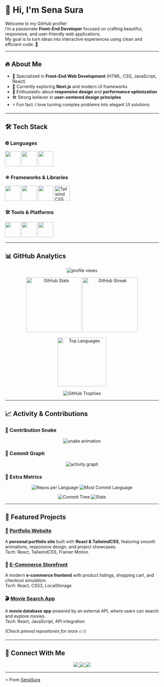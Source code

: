# 👋 Hi, I'm Sena Sura  

Welcome to my GitHub profile!  
I’m a passionate **Front-End Developer** focused on crafting beautiful, responsive, and user-friendly web applications.  
My goal is to turn ideas into interactive experiences using clean and efficient code. 🚀  

---

## 🔥 About Me
- 🎨 Specialized in **Front-End Web Development** (HTML, CSS, JavaScript, React)  
- 🌱 Currently exploring **Next.js** and modern UI frameworks  
- 📱 Enthusiastic about **responsive design** and **performance optimization**  
- 🛠️ Strong believer in **user-centered design principles**  
- ⚡ Fun fact: I love turning complex problems into elegant UI solutions  

---

## 🛠️ Tech Stack  

### 🌐 Languages  
<p align="left">
  <img src="https://cdn.jsdelivr.net/gh/devicons/devicon/icons/html5/html5-original.svg" width="50" height="50"/>
  <img src="https://cdn.jsdelivr.net/gh/devicons/devicon/icons/css3/css3-original.svg" width="50" height="50"/>
  <img src="https://cdn.jsdelivr.net/gh/devicons/devicon/icons/javascript/javascript-original.svg" width="50" height="50"/>
</p>

### ⚛️ Frameworks & Libraries  
<p align="left">
  <img src="https://cdn.jsdelivr.net/gh/devicons/devicon/icons/react/react-original.svg" width="50" height="50"/>
  <img src="https://cdn.jsdelivr.net/gh/devicons/devicon/icons/nextjs/nextjs-original.svg" width="50" height="50"/>
  <img src="https://cdn.jsdelivr.net/gh/devicons/devicon/icons/bootstrap/bootstrap-original.svg" width="50" height="50"/>
  <img src="https://raw.githubusercontent.com/tailwindlabs/tailwindcss/HEAD/.github/logo-light.svg" width="50" height="50" alt="Tailwind CSS"/>
</p>

### 🛠️ Tools & Platforms  
<p align="left">
  <img src="https://cdn.jsdelivr.net/gh/devicons/devicon/icons/git/git-original.svg" width="50" height="50"/>
  <img src="https://cdn.jsdelivr.net/gh/devicons/devicon/icons/github/github-original.svg" width="50" height="50"/>
  <img src="https://cdn.jsdelivr.net/gh/devicons/devicon/icons/vscode/vscode-original.svg" width="50" height="50"/>
</p>

---

## 📊 GitHub Analytics  

<p align="center">
  <img src="https://komarev.com/ghpvc/?username=SenaSura&label=Profile%20Views&color=0e75b6&style=flat" alt="profile views" />
</p>

<p align="center">
  <img src="https://github-readme-stats.vercel.app/api?username=SenaSura&show_icons=true&theme=radical" alt="GitHub Stats" height="180"/>
  <img src="https://github-readme-streak-stats.herokuapp.com/?user=SenaSura&theme=radical" alt="GitHub Streak" height="180"/>
</p>

<p align="center">
  <img src="https://github-readme-stats.vercel.app/api/top-langs/?username=SenaSura&layout=compact&theme=radical" alt="Top Languages" height="160"/>
</p>

<p align="center">
  <img src="https://github-profile-trophy.vercel.app/?username=SenaSura&theme=radical&no-frame=true&margin-w=15&margin-h=15" alt="GitHub Trophies"/>
</p>

---

## 📈 Activity & Contributions  

### 🐍 Contribution Snake  
<p align="center">
  <img src="https://raw.githubusercontent.com/SenaSura/SenaSura/output/github-contribution-grid-snake.svg" alt="snake animation"/>
</p>

### 📅 Commit Graph  
<p align="center">
  <img src="https://github-readme-activity-graph.vercel.app/graph?username=SenaSura&theme=react-dark" alt="activity graph"/>
</p>

### 📌 Extra Metrics  
<p align="center">
  <img src="https://github-profile-summary-cards.vercel.app/api/cards/repos-per-language?username=SenaSura&theme=radical" alt="Repos per Language"/>
  <img src="https://github-profile-summary-cards.vercel.app/api/cards/most-commit-language?username=SenaSura&theme=radical" alt="Most Commit Language"/>
</p>

<p align="center">
  <img src="https://github-profile-summary-cards.vercel.app/api/cards/productive-time?username=SenaSura&theme=radical" alt="Commit Time"/>
  <img src="https://github-profile-summary-cards.vercel.app/api/cards/stats?username=SenaSura&theme=radical" alt="Stats"/>
</p>

---

## 🚀 Featured Projects  

### 🌟 [Portfolio Website](#)
A **personal portfolio site** built with **React & TailwindCSS**, featuring smooth animations, responsive design, and project showcases.  
*Tech:* React, TailwindCSS, Framer Motion  

### 🛒 [E-Commerce Storefront](#)
A modern **e-commerce frontend** with product listings, shopping cart, and checkout simulation.  
*Tech:* React, CSS3, LocalStorage  

### 🎬 [Movie Search App](#)
A **movie database app** powered by an external API, where users can search and explore movies.  
*Tech:* React, JavaScript, API integration  

*(Check pinned repositories for more 👉)*  

---

## 🤝 Connect With Me  

<p align="center">
  <a href="https://www.linkedin.com/in/sena-sura" target="_blank">
    <img src="https://img.shields.io/badge/-LinkedIn-0A66C2?logo=linkedin&logoColor=fff" />
  </a>
  <a href="mailto:sifnasifnan3@gmail.com">
    <img src="https://img.shields.io/badge/-Email-D14836?logo=gmail&logoColor=fff" />
  </a>
  <a href="https://twitter.com/SenaSura" target="_blank">
    <img src="https://img.shields.io/badge/-Twitter-1DA1F2?logo=twitter&logoColor=fff" />
  </a>
</p>

---

⭐️ From [SenaSura](https://github.com/SenaSura)  
